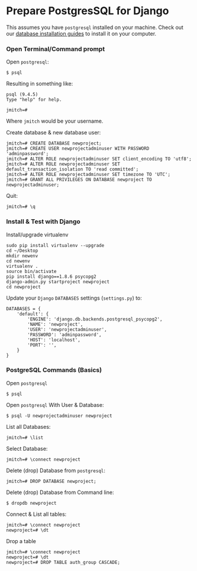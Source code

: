 # Prepare PostgresSQL for Django
This assumes you have `postgresql` installed on your machine. Check out our [database installation guides](https://github.com/codingforentrepreneurs/Guides#database-installation) to install it on your computer.



### Open Terminal/Command prompt

Open `postgresql`:

```
$ psql

```

Resulting in something like:

```
psql (9.4.5)
Type "help" for help.

jmitch=#
```
Where `jmitch` would be your username.


Create database & new database user:

```
jmitch=# CREATE DATABASE newproject;
jmitch=# CREATE USER newprojectadminuser WITH PASSWORD 'adminpassword';
jmitch=# ALTER ROLE newprojectadminuser SET client_encoding TO 'utf8';
jmitch=# ALTER ROLE newprojectadminuser SET default_transaction_isolation TO 'read committed';
jmitch=# ALTER ROLE newprojectadminuser SET timezone TO 'UTC';
jmitch=# GRANT ALL PRIVILEGES ON DATABASE newproject TO newprojectadminuser;
```


Quit:

	jmitch=# \q



### Install & Test with Django
	

Install/upgrade virtualenv

	sudo pip install virtualenv --upgrade
	cd ~/Desktop
	mkdir newenv
	cd newenv
	virtualenv .
	source bin/activate
	pip install django==1.8.6 psycopg2
	django-admin.py startproject newproject
	cd newproject


Update your `Django` `DATABASES` settings (`settings.py`) to:

	DATABASES = {
	    'default': {
	        'ENGINE': 'django.db.backends.postgresql_psycopg2',
	        'NAME': 'newproject',
	        'USER': 'newprojectadminuser',
	        'PASSWORD': 'adminpassword',
	        'HOST': 'localhost',
	        'PORT': '',
	    }
	}



### PostgreSQL Commands (Basics)

Open `postgresql`

	$ psql


Open `postgresql` With User & Database:


	$ psql -U newprojectadminuser newproject



List all Databases:

	jmitch=# \list


Select Database:

	jmitch=# \connect newproject


Delete (drop) Database from `postgresql`:

	jmitch=# DROP DATABASE newproject;



Delete (drop) Database from Command line:

	$ dropdb newproject


Connect & List all tables:

	jmitch=# \connect newproject
	newproject=# \dt


Drop a table

	jmitch=# \connect newproject
	newproject=# \dt
	newproject=# DROP TABLE auth_group CASCADE;

